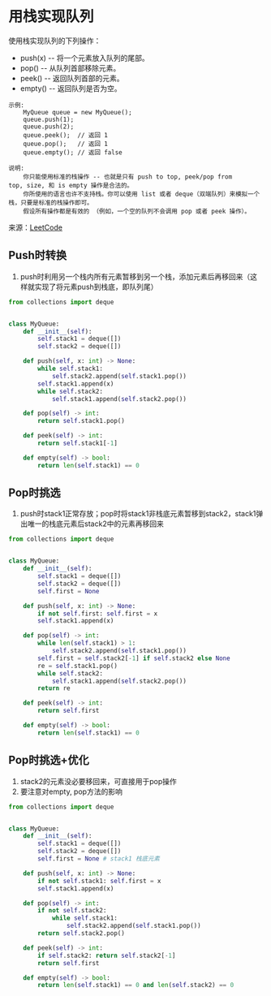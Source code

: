 # 用栈实现队列
使用栈实现队列的下列操作：

- push(x) -- 将一个元素放入队列的尾部。
- pop() -- 从队列首部移除元素。
- peek() -- 返回队列首部的元素。
- empty() -- 返回队列是否为空。

```
示例:
    MyQueue queue = new MyQueue();
    queue.push(1);
    queue.push(2);  
    queue.peek();  // 返回 1
    queue.pop();   // 返回 1
    queue.empty(); // 返回 false

说明:
    你只能使用标准的栈操作 -- 也就是只有 push to top, peek/pop from top, size, 和 is empty 操作是合法的。
    你所使用的语言也许不支持栈。你可以使用 list 或者 deque（双端队列）来模拟一个栈，只要是标准的栈操作即可。
    假设所有操作都是有效的 （例如，一个空的队列不会调用 pop 或者 peek 操作）。
```

来源：[LeetCode](https://leetcode-cn.com/problems/implement-queue-using-stacks)

## Push时转换
1. push时利用另一个栈内所有元素暂移到另一个栈，添加元素后再移回来（这样就实现了将元素push到栈底，即队列尾）
```python
from collections import deque


class MyQueue:
    def __init__(self):
        self.stack1 = deque([])
        self.stack2 = deque([])

    def push(self, x: int) -> None:
        while self.stack1:
            self.stack2.append(self.stack1.pop())
        self.stack1.append(x)
        while self.stack2:
            self.stack1.append(self.stack2.pop())

    def pop(self) -> int:
        return self.stack1.pop()

    def peek(self) -> int:
        return self.stack1[-1]

    def empty(self) -> bool:
        return len(self.stack1) == 0

```

## Pop时挑选
1. push时stack1正常存放；pop时将stack1非栈底元素暂移到stack2，stack1弹出唯一的栈底元素后stack2中的元素再移回来
```python
from collections import deque


class MyQueue:
    def __init__(self):
        self.stack1 = deque([])
        self.stack2 = deque([])
        self.first = None

    def push(self, x: int) -> None:
        if not self.first: self.first = x
        self.stack1.append(x)

    def pop(self) -> int:
        while len(self.stack1) > 1:
            self.stack2.append(self.stack1.pop())
        self.first = self.stack2[-1] if self.stack2 else None
        re = self.stack1.pop()
        while self.stack2:
            self.stack1.append(self.stack2.pop())
        return re

    def peek(self) -> int:
        return self.first

    def empty(self) -> bool:
        return len(self.stack1) == 0
```

## Pop时挑选+优化
1. stack2的元素没必要移回来，可直接用于pop操作
2. 要注意对empty, pop方法的影响
```python
from collections import deque


class MyQueue:
    def __init__(self):
        self.stack1 = deque([])
        self.stack2 = deque([])
        self.first = None # stack1 栈底元素

    def push(self, x: int) -> None:
        if not self.stack1: self.first = x
        self.stack1.append(x)

    def pop(self) -> int:
        if not self.stack2:
            while self.stack1:
                self.stack2.append(self.stack1.pop())
        return self.stack2.pop()

    def peek(self) -> int:
        if self.stack2: return self.stack2[-1]
        return self.first

    def empty(self) -> bool:
        return len(self.stack1) == 0 and len(self.stack2) == 0
```